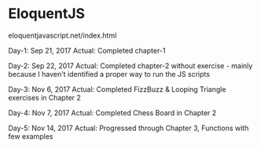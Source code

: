 # EloquentJS
eloquentjavascript.net/index.html

Day-1: Sep 21, 2017
Actual: Completed chapter-1

Day-2: Sep 22, 2017
Actual: Completed chapter-2 without exercise - mainly because I haven't identified a proper way to run the JS scripts

Day-3: Nov 6, 2017
Actual: Completed FizzBuzz & Looping Triangle exercises in Chapter 2

Day-4: Nov 7, 2017
Actual: Completed Chess Board in Chapter 2

Day-5: Nov 14, 2017
Actual: Progressed through Chapter 3, Functions with few examples